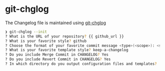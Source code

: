 # git-chglog

The Changelog file is maintained using [git-chglog](https://github.com/git-chglog/git-chglog)

```bash
❯ git-chglog --init
? What is the URL of your repository? {{ github_url }}
? What is your favorite style? github
? Choose the format of your favorite commit message <type>(<scope>): <subject>
? What is your favorite template style? keep-a-changelog
? Do you include Merge Commit in CHANGELOG? Yes
? Do you include Revert Commit in CHANGELOG? Yes
? In which directory do you output configuration files and templates? .chglog
```
